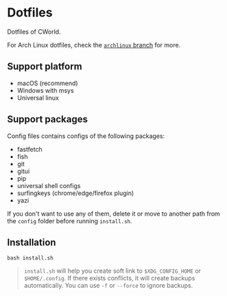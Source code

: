 # Dotfiles

Dotfiles of CWorld.

For Arch Linux dotfiles, check the [`archlinux` branch](https://github.com/cworld1/dotfiles/tree/archlinux) for more.

## Support platform

- macOS (recommend)
- Windows with msys
- Universal linux

## Support packages

Config files contains configs of the following packages:

- fastfetch
- fish
- git
- gitui
- pip
- universal shell configs
- surfingkeys (chrome/edge/firefox plugin)
- yazi

If you don't want to use any of them, delete it or move to another path from the `config` folder before running `install.sh`.

## Installation

```shell
bash install.sh
```

> `install.sh` will help you create soft link to `$XDG_CONFIG_HOME` or `$HOME/.config`. If there exists conflicts, it will create backups automatically. You can use `-f` or `--force` to ignore backups.
